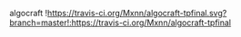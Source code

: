 algocraft !https://travis-ci.org/Mxnn/algocraft-tpfinal.svg?branch=master!:https://travis-ci.org/Mxnn/algocraft-tpfinal
